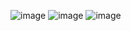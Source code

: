 ![image](https://github.com/Lthu0709/U1114171014/assets/167152107/d5d724bb-164b-483f-886e-18ec032f21e0)
![image](https://github.com/Lthu0709/U1114171014/assets/167152107/00440918-3051-4667-8104-e829baab91cf)
![image](https://github.com/Lthu0709/U1114171014/assets/167152107/dc8d36f1-a80a-4806-8fb4-2ebb5ef49740)


